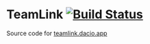 # TeamLink [![Build Status](https://travis-ci.com/DacioRomero/TeamLink.svg?branch=master)](https://travis-ci.com/DacioRomero/TeamLink)
Source code for [teamlink.dacio.app](https://teamlink.dacio.app)
